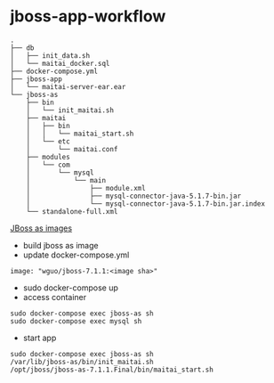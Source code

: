 # jboss-app-workflow

````
.
├── db
│   ├── init_data.sh
│   └── maitai_docker.sql
├── docker-compose.yml
├── jboss-app
│   └── maitai-server-ear.ear
└── jboss-as
    ├── bin
    │   └── init_maitai.sh
    ├── maitai
    │   ├── bin
    │   │   └── maitai_start.sh
    │   └── etc
    │       └── maitai.conf
    ├── modules
    │   └── com
    │       └── mysql
    │           └── main
    │               ├── module.xml
    │               ├── mysql-connector-java-5.1.7-bin.jar
    │               └── mysql-connector-java-5.1.7-bin.jar.index
    └── standalone-full.xml
````

[JBoss as images](https://github.com/WellsG/jboss-as-docker) 

* build jboss as image
* update docker-compose.yml 
````
image: "wguo/jboss-7.1.1:<image sha>"
````
* sudo docker-compose up
* access container 
````
sudo docker-compose exec jboss-as sh
sudo docker-compose exec mysql sh
````
* start app
````
sudo docker-compose exec jboss-as sh
/var/lib/jboss-as/bin/init_maitai.sh
/opt/jboss/jboss-as-7.1.1.Final/bin/maitai_start.sh
````
